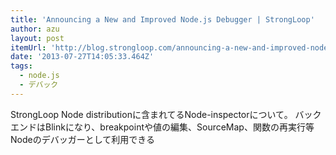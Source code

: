 ```yaml
---
title: 'Announcing a New and Improved Node.js Debugger | StrongLoop'
author: azu
layout: post
itemUrl: 'http://blog.strongloop.com/announcing-a-new-and-improved-node-js-debugger/'
date: '2013-07-27T14:05:33.464Z'
tags:
  - node.js
  - デバック
---
```

StrongLoop Node distributionに含まれてるNode-inspectorについて。
バックエンドはBlinkになり、breakpointや値の編集、SourceMap、関数の再実行等Nodeのデバッガーとして利用できる
